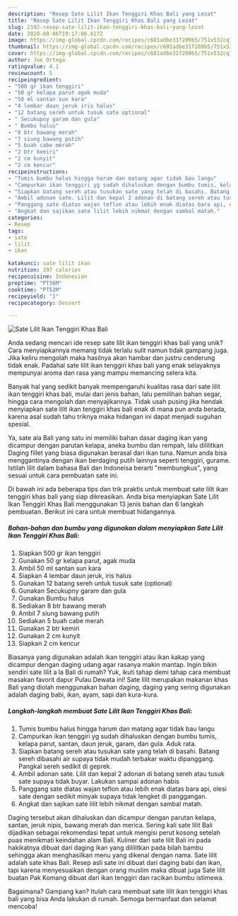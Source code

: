 ```yaml
---
description: "Resep Sate Lilit Ikan Tenggiri Khas Bali yang Lezat"
title: "Resep Sate Lilit Ikan Tenggiri Khas Bali yang Lezat"
slug: 2192-resep-sate-lilit-ikan-tenggiri-khas-bali-yang-lezat
date: 2020-08-06T19:17:06.617Z
image: https://img-global.cpcdn.com/recipes/c601adbe31f209b5/751x532cq70/sate-lilit-ikan-tenggiri-khas-bali-foto-resep-utama.jpg
thumbnail: https://img-global.cpcdn.com/recipes/c601adbe31f209b5/751x532cq70/sate-lilit-ikan-tenggiri-khas-bali-foto-resep-utama.jpg
cover: https://img-global.cpcdn.com/recipes/c601adbe31f209b5/751x532cq70/sate-lilit-ikan-tenggiri-khas-bali-foto-resep-utama.jpg
author: Joe Ortega
ratingvalue: 4.1
reviewcount: 5
recipeingredient:
- "500 gr ikan tenggiri"
- "50 gr kelapa parut agak muda"
- "50 ml santan sun kara"
- "4 lembar daun jeruk iris halus"
- "12 batang sereh untuk tusuk sate optional"
- " Secukupny garam dan gula"
- " Bumbu halus"
- "8 btr bawang merah"
- "7 siung bawang putih"
- "5 buah cabe merah"
- "2 btr kemiri"
- "2 cm kunyit"
- "2 cm kencur"
recipeinstructions:
- "Tumis bumbu halus hingga harum dan matang agar tidak bau langu"
- "Campurkan ikan tenggiri yg sudah dihaluskan dengan bumbu tumis, kelapa parut, santan, daun jeruk, garam, dan gula. Aduk rata."
- "Siapkan batang sereh atau tusukan sate yang telah di basahi. Batang sereh dibasahi air supaya tidak mudah terbakar waktu dipanggang. Pangkal sereh sedikit di geprek."
- "Ambil adonan sate. Lilit dan kepal 2 adonan di batang sereh atau tusuk sate supaya tidak buyar. Lakukan sampai adonan habis"
- "Panggang sate diatas wajan teflon atau lebih enak diatas bara api, olesi sate dengan sedikit minyak supaya tidak lengket di panggangan."
- "Angkat dan sajikan sate lilit lebih nikmat dengan sambal matah."
categories:
- Resep
tags:
- sate
- lilit
- ikan

katakunci: sate lilit ikan 
nutrition: 197 calories
recipecuisine: Indonesian
preptime: "PT36M"
cooktime: "PT52M"
recipeyield: "1"
recipecategory: Dessert

---
```



![Sate Lilit Ikan Tenggiri Khas Bali](https://img-global.cpcdn.com/recipes/c601adbe31f209b5/751x532cq70/sate-lilit-ikan-tenggiri-khas-bali-foto-resep-utama.jpg)

Anda sedang mencari ide resep sate lilit ikan tenggiri khas bali yang unik? Cara menyiapkannya memang tidak terlalu sulit namun tidak gampang juga. Jika keliru mengolah maka hasilnya akan hambar dan justru cenderung tidak enak. Padahal sate lilit ikan tenggiri khas bali yang enak selayaknya mempunyai aroma dan rasa yang mampu memancing selera kita.

Banyak hal yang sedikit banyak mempengaruhi kualitas rasa dari sate lilit ikan tenggiri khas bali, mulai dari jenis bahan, lalu pemilihan bahan segar, hingga cara mengolah dan menyajikannya. Tidak usah pusing jika hendak menyiapkan sate lilit ikan tenggiri khas bali enak di mana pun anda berada, karena asal sudah tahu triknya maka hidangan ini dapat menjadi suguhan spesial.

Ya, sate ala Bali yang satu ini memiliki bahan dasar daging ikan yang dicampur dengan parutan kelapa, aneka bumbu dan rempah, lalu dililitkan Daging fillet yang biasa digunakan berasal dari ikan tuna. Namun anda bisa menggantinya dengan ikan berdaging putih lainnya seperti tenggiri, gurame. Istilah lilit dalam bahasa Bali dan Indoneisa berarti &#34;membungkus&#34;, yang sesuai untuk cara pembuatan sate ini.


Di bawah ini ada beberapa tips dan trik praktis untuk membuat sate lilit ikan tenggiri khas bali yang siap dikreasikan. Anda bisa menyiapkan Sate Lilit Ikan Tenggiri Khas Bali menggunakan 13 jenis bahan dan 6 langkah pembuatan. Berikut ini cara untuk membuat hidangannya.

<!--inarticleads1-->

##### Bahan-bahan dan bumbu yang digunakan dalam menyiapkan Sate Lilit Ikan Tenggiri Khas Bali:

1. Siapkan 500 gr ikan tenggiri
1. Gunakan 50 gr kelapa parut, agak muda
1. Ambil 50 ml santan sun kara
1. Siapkan 4 lembar daun jeruk, iris halus
1. Gunakan 12 batang sereh untuk tusuk sate (optional)
1. Gunakan  Secukupny garam dan gula
1. Gunakan  Bumbu halus
1. Sediakan 8 btr bawang merah
1. Ambil 7 siung bawang putih
1. Sediakan 5 buah cabe merah
1. Gunakan 2 btr kemiri
1. Gunakan 2 cm kunyit
1. Siapkan 2 cm kencur


Biasanya yang digunakan adalah ikan tenggiri atau ikan kakap yang dicampur dengan daging udang agar rasanya makin mantap. Ingin bikin sendiri sate lilit a la Bali di rumah? Yuk, ikuti tahap demi tahap cara membuat masakan favorit dapur Pulau Dewata ini! Sate lilit merupakan makanan khas Bali yang diolah menggunakan bahan daging, daging yang sering digunakan adalah daging babi, ikan, ayam, sapi dan kura-kura. 

<!--inarticleads2-->

##### Langkah-langkah membuat Sate Lilit Ikan Tenggiri Khas Bali:

1. Tumis bumbu halus hingga harum dan matang agar tidak bau langu
1. Campurkan ikan tenggiri yg sudah dihaluskan dengan bumbu tumis, kelapa parut, santan, daun jeruk, garam, dan gula. Aduk rata.
1. Siapkan batang sereh atau tusukan sate yang telah di basahi. Batang sereh dibasahi air supaya tidak mudah terbakar waktu dipanggang. Pangkal sereh sedikit di geprek.
1. Ambil adonan sate. Lilit dan kepal 2 adonan di batang sereh atau tusuk sate supaya tidak buyar. Lakukan sampai adonan habis
1. Panggang sate diatas wajan teflon atau lebih enak diatas bara api, olesi sate dengan sedikit minyak supaya tidak lengket di panggangan.
1. Angkat dan sajikan sate lilit lebih nikmat dengan sambal matah.


Daging tersebut akan dihaluskan dan dicampur dengan parutan kelapa, santan, jeruk nipis, bawang merah dan merica. Sering kali sate lilit Bali dijadikan sebagai rekomendasi tepat untuk mengisi perut kosong setelah puas menikmati keindahan alam Bali. Kuliner dari sate lilit Bali ini pada hakikatnya dibuat dari daging ikan yang dililitkan pada bilah bambu sehingga akan menghasilkan menu yang dikenal dengan nama. Sate lilit adalah sate khas Bali. Resep asli sate ini dibuat dari daging babi dan ikan, tapi karena menyesuaikan dengan orang muslim maka dibuat juga Sate lilit buatan Pak Komang dibuat dari ikan tenggiri dan racikan bumbu istimewa. 

Bagaimana? Gampang kan? Itulah cara membuat sate lilit ikan tenggiri khas bali yang bisa Anda lakukan di rumah. Semoga bermanfaat dan selamat mencoba!
